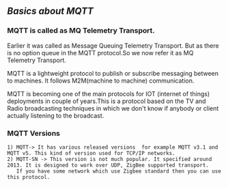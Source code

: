 ## *Basics about MQTT* 

### MQTT is called as MQ Telemetry Transport. 
Earlier it was called as Message Queuing Telemetry Transport. But as there is no option queue in the MQTT protocol.So we now refer it as MQ Telemetry Transport.

MQTT is a lightweight protocol to publish or subscribe messaging between to machines. It follows M2M(machine to machine) communication. 

MQTT is becoming one of the main protocols for IOT (internet of things) deployments in couple of years.This is a protocol based on the TV and Radio broadcasting techniques in which we don't know if anybody or client actually listening to the broadcast. 


### MQTT Versions 
    1) MQTT-> It has various released versions  for example MQTT v3.1 and MQTT v5. This kind of version used for TCP/IP networks.
    2) MQTT-SN -> This version is not much popular. It specified around 2013. It is designed to work over UDP, ZigBee supported transport.
       If you have some network which use Zigbee standard then you can use this protocol.
       



       

       
       

